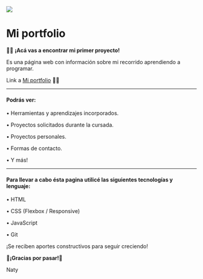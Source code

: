 <img src="https://user-images.githubusercontent.com/84355672/164056545-d97b6191-0067-4c38-85bf-47c26f83f4fb.png"  whidth = "100%"/>

# Mi portfolio

👩‍💻 **¡Acá vas a encontrar mi primer proyecto!**

Es una página web con información sobre mi recorrido aprendiendo a programar.

Link a [Mi portfolio](https://nataliasoledadnavarro.github.io/Portfolio/) 🏃‍♀️

---

#### Podrás ver:

• Herramientas y aprendizajes incorporados.

• Proyectos solicitados durante la cursada.

• Proyectos personales.

• Formas de contacto.

• Y más!

---

#### Para llevar a cabo ésta pagina utilicé las siguientes tecnologías y lenguaje:

• HTML

• CSS (Flexbox / Responsive)

• JavaScript

• Git

¡Se reciben aportes constructivos para seguir creciendo!

**💜¡Gracias por pasar!💜**

Naty
